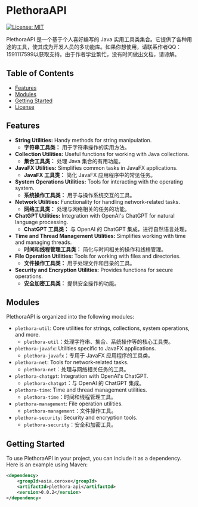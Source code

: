 # PlethoraAPI

[![License: MIT](https://img.shields.io/badge/License-MIT-yellow.svg)](https://opensource.org/licenses/MIT)

PlethoraAPI 是一个基于个人喜好编写的 Java 实用工具类集合。它提供了各种用途的工具，使其成为开发人员的多功能库。如果你想使用，请联系作者QQ：1591117599以获取支持。由于作者学业繁忙，没有时间做出文档，请谅解。

## Table of Contents

- [Features](#features)
- [Modules](#modules)
- [Getting Started](#getting-started)
- [License](#license)

## Features

- **String Utilities:** Handy methods for string manipulation.
    - **字符串工具类：** 用于字符串操作的实用方法。
- **Collection Utilities:** Useful functions for working with Java collections.
    - **集合工具类：** 处理 Java 集合的有用功能。
- **JavaFX Utilities:** Simplifies common tasks in JavaFX applications.
    - **JavaFX 工具类：** 简化 JavaFX 应用程序中的常见任务。
- **System Operations Utilities:** Tools for interacting with the operating system.
    - **系统操作工具类：** 用于与操作系统交互的工具。
- **Network Utilities:** Functionality for handling network-related tasks.
    - **网络工具类：** 处理与网络相关的任务的功能。
- **ChatGPT Utilities:** Integration with OpenAI's ChatGPT for natural language processing.
    - **ChatGPT 工具类：** 与 OpenAI 的 ChatGPT 集成，进行自然语言处理。
- **Time and Thread Management Utilities:** Simplifies working with time and managing threads.
    - **时间和线程管理工具类：** 简化与时间相关的操作和线程管理。
- **File Operation Utilities:** Tools for working with files and directories.
    - **文件操作工具类：** 用于处理文件和目录的工具。
- **Security and Encryption Utilities:** Provides functions for secure operations.
    - **安全加密工具类：** 提供安全操作的功能。

## Modules

PlethoraAPI is organized into the following modules:

- `plethora-util`: Core utilities for strings, collections, system operations, and more.
    - `plethora-util`：处理字符串、集合、系统操作等的核心工具类。
- `plethora-javafx`: Utilities specific to JavaFX applications.
    - `plethora-javafx`：专用于 JavaFX 应用程序的工具类。
- `plethora-net`: Tools for network-related tasks.
    - `plethora-net`：处理与网络相关任务的工具。
- `plethora-chatgpt`: Integration with OpenAI's ChatGPT.
    - `plethora-chatgpt`：与 OpenAI 的 ChatGPT 集成。
- `plethora-time`: Time and thread management utilities.
    - `plethora-time`：时间和线程管理工具。
- `plethora-management`: File operation utilities.
    - `plethora-management`：文件操作工具。
- `plethora-security`: Security and encryption tools.
    - `plethora-security`：安全和加密工具。

## Getting Started

To use PlethoraAPI in your project, you can include it as a dependency. Here is an example using Maven:

```xml
<dependency>
    <groupId>asia.ceroxe</groupId>
    <artifactId>plethora-api</artifactId>
    <version>0.0.2</version>
</dependency>
